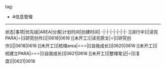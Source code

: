 tag:
- #信息管理
---
状态|事项|优先级|AREA|分类|计划时间|创建时间|
-|-|-|-|-|-|-|-
[[进行中]]|读完PARA|⭐|[[研究创作]]||0618|0616
[[未开工]]|读完原文|⭐|[[研究创作]]||0618|0616
[[未开工]]|梳理area|⭐⭐⭐|[[自我成长]]|0620|0616
[[未开工]]|梳建立PARA|⭐⭐⭐|[[自我成长]]|0621|0616
[[未开工]]|整理笔记|⭐|[[复盘]]|0621|0616
